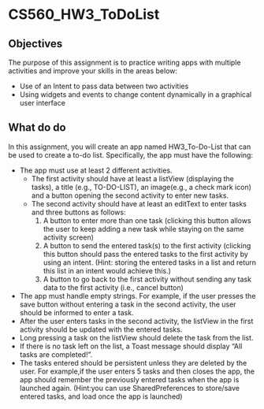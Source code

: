 # CS560_HW3_ToDoList

## Objectives
The purpose of this assignment is to practice writing apps with multiple activities and improve your skills in the areas below:
* Use of an Intent to pass data between two activities
* Using widgets and events to change content dynamically in a graphical user interface

## What do do
In this assignment, you will create an app named HW3_To-Do-List that can be used to create a to-do list. Specifically, the app must have the following:
* The app must use at least 2 different activities. 
    * The first activity should have at least a listView (displaying the tasks), a title (e.g., TO-DO-LIST), an image(e.g., a check mark icon) and a button opening the second activity to enter new tasks. 
    * The second activity should have at least an editText to enter tasks and three buttons as follows: 
        1. A button to enter more than one task (clicking this button allows the user to keep adding a new task while staying on the same activity screen)
        2. A button to send the entered task(s) to the first activity (clicking this button should pass the entered tasks to the first activity by using an intent. (Hint: storing the entered tasks in a list and return this list in an intent would achieve this.)
        3. A button to go back to the first activity without sending any task data to the first activity (i.e., cancel button)
* The app must handle empty strings. For example, if the user presses the save button without entering a task in the second activity, the user should be informed to enter a task.
* After the user enters tasks in the second activity, the listView in the first activity should be updated with the entered tasks.
* Long pressing a task on the listView should delete the task from the list.
* If there is no task left on the list, a Toast message should display “All tasks are completed!”.
* The tasks entered should be persistent unless they are deleted by the user. For example,if the user enters 5 tasks and then closes the app, the app should remember the previously entered tasks when the app is launched again. (Hint:you can use SharedPreferences to store/save entered tasks, and load once the app is launched)
